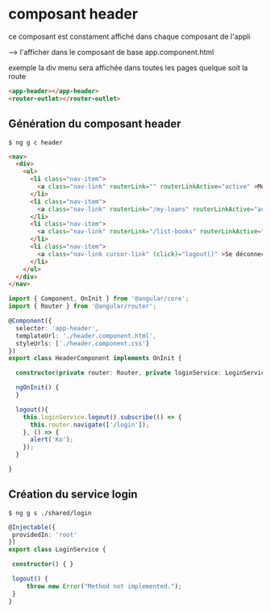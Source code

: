 # composant header

ce composant est constament affiché dans chaque composant de l'appli

--> l'afficher dans le composant de base app.component.html

exemple la div menu sera affichée dans toutes les pages quelque soit la route

````html
<app-header></app-header>
<router-outlet></router-outlet>
````

## Génération du composant header

    $ ng g c header

````html
<nav>
  <div>
    <ul>
      <li class="nav-item">
        <a class="nav-link" routerLink="" routerLinkActive="active" >Mes livres</a>
      </li>
      <li class="nav-item">
        <a class="nav-link" routerLink="/my-loans" routerLinkActive="active" >Mes emprunts</a>
      </li>
      <li class="nav-item">
        <a class="nav-link" routerLink="/list-books" routerLinkActive="active" >Livres Disponibles</a>
      </li>
      <li class="nav-item">
        <a class="nav-link cursor-link" (click)="logout()" >Se déconnecter</a>  <!-- déconnecter l'utilisateur -->
      </li>
    </ul>
  </div>
</nav>
````

````ts
import { Component, OnInit } from '@angular/core';
import { Router } from '@angular/router';

@Component({
  selector: 'app-header',
  templateUrl: './header.component.html',
  styleUrls: ['./header.component.css']
})
export class HeaderComponent implements OnInit {

  constructor(private router: Router, private loginService: LoginService) { }

  ngOnInit() {
  }

  logout(){
    this.loginService.logout().subscribe(() => {
      this.router.navigate(['/login']);
    }, () => {
      alert('Ko');
    });
  }

}
````

## Création du service login

    $ ng g s ./shared/login
 
 ````ts
 @Injectable({
  providedIn: 'root'
})
export class LoginService {

  constructor() { }

  logout() {
      throw new Error("Method not implemented.");
  }
}
 ````
